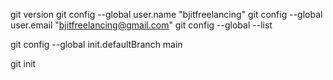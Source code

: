 git version
git config --global user.name "bjitfreelancing"
git config --global user.email "bjitfreelancing@gmail.com"
git config --global --list

git config --global init.defaultBranch main

git init

